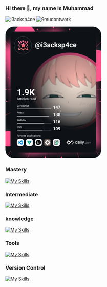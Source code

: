 ### Hi there 👋, my name is Muhammad
![i3acksp4ce](https://img.shields.io/badge/code-i3acksp4ce-%230078D6)
![9mudontwork](https://img.shields.io/badge/code-9mudontwork-%230078D6)

<a href="https://app.daily.dev/i3acksp4ce"><img src="https://github.com/9mudontwork/9mudontwork/blob/main/devcard.svg" width="300" alt="muhammad imoeb's Dev Card"/></a>

### Mastery 

[![My Skills](https://skillicons.dev/icons?i=html,css,js,ts,php,md&perline=8)](https://skillicons.dev)


### Intermediate 

[![My Skills](https://skillicons.dev/icons?i=go,python&perline=8)](https://skillicons.dev)


### knowledge

[![My Skills](https://skillicons.dev/icons?i=bootstrap,jquery,emotion,express,laravel,nextjs,nuxtjs,react,sass,styledcomponents,svelte,tailwind,vue,alpinejs,wordpress&perline=8)](https://skillicons.dev)


### Tools

[![My Skills](https://skillicons.dev/icons?i=vscode,cloudflare,docker,firebase,gcp,mysql,nodejs,postgres,vite,webpack,raspberrypi,netlify&perline=8)](https://skillicons.dev)


### Version Control

[![My Skills](https://skillicons.dev/icons?i=git,github,gitlab&perline=8)](https://skillicons.dev)
